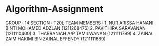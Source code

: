 # Algorithm-Assignment

GROUP   : 14
SECTION : T20L 
TEAM MEMBERS    :
    1. NUR ARISSA HANANI BINTI MOHAMED ADZLAN   (1211208476)
    2. PAVITHIRA SARAVANAN                      (1211110400)
    3. THARRANIAH A/P TAMILWANAN                (1211111799)
    4. ZAINAL ZAIM HAKIMI BIN ZAINAL EFFENDY    (1211111689)
